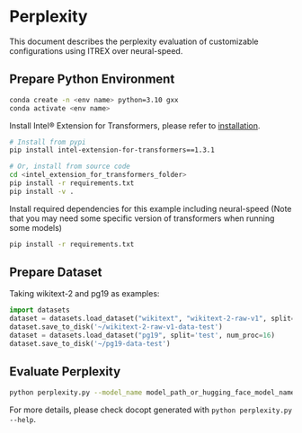 # Perplexity
This document describes the perplexity evaluation of customizable configurations using ITREX over neural-speed.

## Prepare Python Environment
```bash
conda create -n <env name> python=3.10 gxx
conda activate <env name>
```

Install Intel® Extension for Transformers, please refer to [installation](/docs/installation.md).
```bash
# Install from pypi
pip install intel-extension-for-transformers==1.3.1

# Or, install from source code
cd <intel_extension_for_transformers_folder>
pip install -r requirements.txt
pip install -v .
```

Install required dependencies for this example including neural-speed (Note that you may need some specific version of
transformers when running some models)
```bash
pip install -r requirements.txt
```
## Prepare Dataset
Taking wikitext-2 and pg19 as examples:
``` python
import datasets
dataset = datasets.load_dataset("wikitext", "wikitext-2-raw-v1", split='test', num_proc=16)
dataset.save_to_disk('~/wikitext-2-raw-v1-data-test')
dataset = datasets.load_dataset("pg19", split='test', num_proc=16)
dataset.save_to_disk('~/pg19-data-test')
```

## Evaluate Perplexity
```bash
python perplexity.py --model_name model_path_or_hugging_face_model_name --dataset_name path_to_local_dataset
```
For more details, please check docopt generated with `python perplexity.py --help`.
